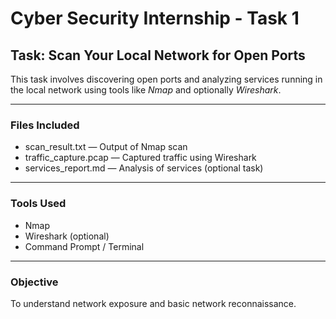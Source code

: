 # Cyber Security Internship - Task 1

##  Task: Scan Your Local Network for Open Ports

This task involves discovering open ports and analyzing services running in the local network using tools like *Nmap* and optionally *Wireshark*.

---

###  Files Included

- scan_result.txt — Output of Nmap scan
- traffic_capture.pcap — Captured traffic using Wireshark
- services_report.md — Analysis of services (optional task)

---

###  Tools Used

- Nmap
- Wireshark (optional)
- Command Prompt / Terminal

---

###  Objective

To understand network exposure and basic network reconnaissance.